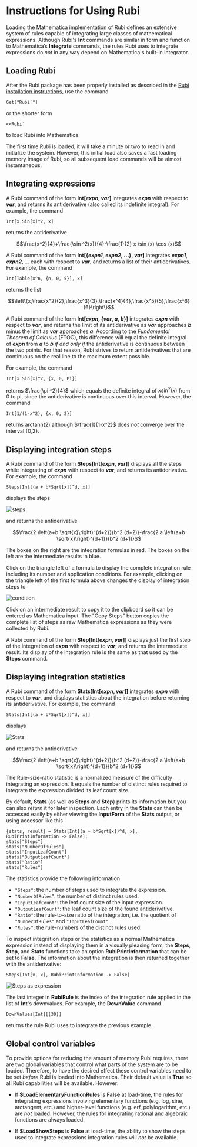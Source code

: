 # Instructions for Using Rubi

Loading the Mathematica implementation of Rubi defines an extensive system of rules capable of integrating large classes of mathematical expressions.  Although Rubi's **Int** commands are similar in form and function to Mathematica’s **Integrate** commands, the rules Rubi uses to integrate expressions do *not* in any way depend on Mathematica's built-in integrator.


## Loading Rubi

After the Rubi package has been properly installed as described in the [Rubi installation instructions](https://rulebasedintegration.org/downloadRubi.html), use the command
```mma
Get["Rubi`"]
```
or the shorter form
```mma
<<Rubi`
```
to load Rubi into Mathematica.

The first time Rubi is loaded, it will take a minute or two to read in and initialize the system.  However, this initial load also saves a fast loading memory image of Rubi, so all subsequent load commands will be almost instantaneous. 


## Integrating expressions

A Rubi command of the form **Int[*expn*, *var*]** integrates ***expn*** with respect to ***var***, and returns its antiderivative (also called its indefinite integral).  For example, the command
```mma
Int[x Sin[x]^2, x]
```
returns the antiderivative

<style> div.centertext {text-align: center;} </style>
<div class="centertext"> $$\frac{x^2}{4}+\frac{\sin ^2(x)}{4}-\frac{1}{2} x \sin (x) \cos (x)$$ </div>

A Rubi command of the form **Int[{*expn1*, *expn2*, ...}, *var*]** integrates ***expn1***, ***expn2***, ... each with respect to ***var***, and returns a list of their antiderivatives.  For example, the command
```mma
Int[Table[x^n, {n, 0, 5}], x]
```
returns the list

$$\left\{x,\frac{x^2}{2},\frac{x^3}{3},\frac{x^4}{4},\frac{x^5}{5},\frac{x^6}{6}\right\}$$

A Rubi command of the form **Int[*expn*, {*var*, *a*, *b*}]** integrates ***expn*** with respect to ***var***, and returns the limit of its antiderivative as ***var*** approaches ***b*** minus the limit as ***var*** approaches ***a***.  According to the *Fundamental Theorem of Calculus* (FTOC), this difference will equal the definite integral of ***expn*** from ***a*** to ***b*** *if and only if* the antiderivative is continuous between the two points.  For that reason, Rubi strives to return antiderivatives that are continuous on the real line to the maximum extent possible.

For example, the command
```mma
Int[x Sin[x]^2, {x, 0, Pi}]
```
returns $\frac{\pi ^2}{4}$ which equals the definite integral of $x \sin ^2(x)$ from 0 to pi, since the antiderivative is continuous over this interval.  However, the command
```mma
Int[1/(1-x^2), {x, 0, 2}]
```
returns arctanh(2) although $\frac{1}{1-x^2}$ does *not* converge over the interval {0,2}.


## Displaying integration steps

A Rubi command of the form **Steps[Int[*expn*, *var*]]** displays all the steps while integrating of ***expn*** with respect to ***var***, and returns its antiderivative.  For example, the command
```mma
Steps[Int[(a + b*Sqrt[x])^d, x]]
```
displays the steps

![steps](https://rulebasedintegration.org/RubiScreenShots/integrationSteps1.png)

and returns the antiderivative

$$\frac{2 \left(a+b \sqrt{x}\right)^{d+2}}{b^2 (d+2)}-\frac{2 a \left(a+b \sqrt{x}\right)^{d+1}}{b^2 (d+1)}$$

The boxes on the right are the integration formulas in red.  The boxes on the left are the intermediate results in blue.

Click on the triangle left of a formula to display the complete integration rule including its number and application conditions.  For example, clicking on the triangle left of the first formula above changes the display of integration steps to

![condition](https://rulebasedintegration.org/RubiScreenShots/integrationSteps2.png)

Click on an intermediate result to copy it to the clipboard so it can be entered as Mathematica input. The "Copy Steps" button copies the complete list of steps as raw Mathematica expressions as they were collected by Rubi.

A Rubi command of the form **Step[Int[*expn*, *var*]]** displays just the first step of the integration of ***expn*** with respect to ***var***, and returns the intermediate result.  Its display of the integration rule is the same as that used by the **Steps** command.


## Displaying integration statistics

A Rubi command of the form **Stats[Int[*expn*, *var*]]** integrates ***expn*** with respect to ***var***, and displays statistics about the integration before returning its antiderivative.  For example, the command

```mma
Stats[Int[(a + b*Sqrt[x])^d, x]]
```
displays

![Stats](https://rulebasedintegration.org/RubiScreenShots/integrationStats.png)

and returns the antiderivative

$$\frac{2 \left(a+b \sqrt{x}\right)^{d+2}}{b^2 (d+2)}-\frac{2 a \left(a+b \sqrt{x}\right)^{d+1}}{b^2 (d+1)}$$

The Rule-size-ratio statistic is a normalized measure of the difficulty integrating an expression.  It equals the number of distinct rules required to integrate the expression divided its leaf count size. 

By default, **Stats** (as well as **Steps** and **Step**) prints its information but you can also *return* it for later inspection.
Each entry in the **Stats** can then be accessed easily by either viewing the **InputForm** of the **Stats** output, or using accessor
like this

```mma
{stats, result} = Stats[Int[(a + b*Sqrt[x])^d, x], RubiPrintInformation -> False];
stats["Steps"]
stats["NumberOfRules"]
stats["InputLeafCount"]
stats["OutputLeafCount"]
stats["Ratio"]
stats["Rules"]
```

The statistics provide the following information

- `"Steps"`: the number of steps used to integrate the expression.
- `"NumberOfRules`": the number of distinct rules used.
- `"InputLeafCount"`: the leaf count size of the input expression.
- `"OutputLeafCount"`: the leaf count size of the found antiderivative.
- `"Ratio"`: the rule-to-size ratio of the integration, i.e. the quotient of `"NumberOfRules"` and `"InputLeafCount"`.
- `"Rules"`: the rule-numbers of the distinct rules used.

To inspect integration steps or the statistics as a normal Mathematica expression instead of displaying them in a visually pleasing form, the **Steps**, **Step**, and **Stats** functions take an option **RubiPrintInformation** that can be set to **False**. The information about the integration is then returned together with the antiderivative:

```mma
Steps[Int[x, x], RubiPrintInformation -> False]
```

![Steps as expression](https://rulebasedintegration.org/RubiScreenShots/integrationStepsExpression.png)

The last integer in **RubiRule** is the index of the integration rule applied in the list of **Int**'s downvalues.  For example, the **DownValue** command

```mma
DownValues[Int][[30]]
```

returns the rule Rubi uses to integrate the previous example.


## Global control variables

To provide options for reducing the amount of memory Rubi requires, there are two global variables that control what parts of the system are to be loaded.  Therefore, to have the desired effect these control variables need to be set *before* Rubi is loaded into Mathematica.  Their default value is **True** so all Rubi capabilities will be available.  However:

* If **$LoadElementaryFunctionRules** is **False** at load-time, the rules for integrating expressions involving elementary functions (e.g. log, sine, arctangent, etc.) and higher-level functions (e.g. erf, polylogarithm, etc.) are *not* loaded.  However, the rules for integrating rational and algebraic functions are always loaded.

* If **$LoadShowSteps** is **False** at load-time, the ability to show the steps used to integrate expressions integration rules will *not* be available.
